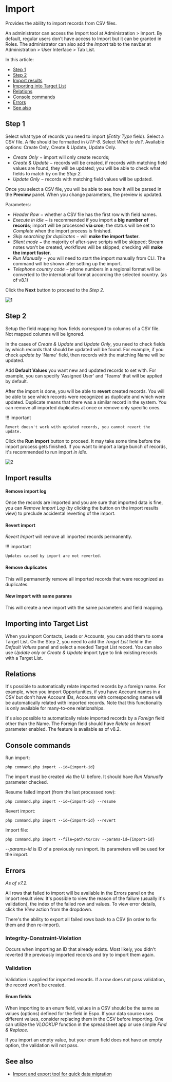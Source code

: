 # Import

Provides the ability to import records from CSV files.

An administrator can access the Import tool at Administration > Import. By default, regular users don't have access to Import but it can be granted in Roles. The administrator can also add the *Import* tab to the navbar at Administration > User Interface > Tab List.

In this article:

* [Step 1](#step-1)
* [Step 2](#step-2)
* [Import results](#import-results)
* [Importing into Target List](#importing-into-target-list)
* [Relations](#relations)
* [Console commands](#console-commands)
* [Errors](#errors)
* [See also](#see-also)

## Step 1

Select what type of records you need to import (*Entity Type* field).
Select a CSV file. A file should be formatted in *UTF-8*.
Select *What to do?*. Available options: Create Only, Create & Update, Update Only.

* *Create Only* − import will only create records;
* *Create & Update* − records will be created, if records with matching field values are found, they will be updated; you will be able to check what fields to match by on the _Step 2_.
* *Update Only* − records with matching field values will be updated.

Once you select a CSV file, you will be able to see how it will be parsed in the **Preview** panel. When you change parameters, the preview is updated.

Parameters:

* *Header Row* − whether a CSV file has the first row with field names.
* *Execute in idle* − is recommended if you import a **big number of records**; import will be processed **via cron**; the status will be set to *Complete* when the import process is finished.
* *Skip searching for duplicates* − will **make the import faster**.
* *Silent mode* − the majority of after-save scripts will be skipped; Stream notes won't be created, workflows will be skipped; checking will **make the import faster**.
* *Run Manually* − you will need to start the import manually from CLI. The command will be shown after setting up the import.
* *Telephone country code* − phone numbers in a regional format will be converted to the international format according the selected country. (as of v8.1)

Click the **Next** button to proceed to the _Step 2_.

![1](https://raw.githubusercontent.com/espocrm/documentation/master/docs/_static/images/administration/import/step-1.png)

## Step 2

Setup the field mapping: how fields correspond to columns of a CSV file. Not mapped columns will be ignored.

In the cases of *Create & Update* and *Update Only*, you need to check fields by which records that should be updated will be found. For example, if you check *update by* 'Name' field, then records with the matching Name will be updated.

Add **Default Values** you want new and updated records to set with. For example, you can specify 'Assigned User' and 'Teams' that will be applied by default.

After the import is done, you will be able to **revert** created records. You will be able to see which records were recognized as duplicate and which were updated. Duplicate means that there was a similar record in the system. You can remove all imported duplicates at once or remove only specific ones.

!!! important

    Revert doesn't work with updated records, you cannot revert the update.

Click the **Run Import** button to proceed. It may take some time before the import process gets finished. If you want to import a large bunch of records, it's recommended to run import *in idle*.

![2](https://raw.githubusercontent.com/espocrm/documentation/master/docs/_static/images/administration/import/step-2.png)

## Import results

#### Remove import log

Once the records are imported and you are sure that imported data is fine, you can *Remove Import Log* (by clicking the button on the import results view) to preclude accidental reverting of the import.

#### Revert import

*Revert Import* will remove all imported records permanently.

!!! important

    Updates caused by import are not reverted.

#### Remove duplicates

This will permanently remove all imported records that were recognized as duplicates.

#### New import with same params

This will create a new import with the same parameters and field mapping.

## Importing into Target List

When you import Contacts, Leads or Accounts, you can add them to some Target List. On the Step 2, you need to add the *Target List* field in the *Default Values* panel and select a needed Target List record. You can also use *Update only* or *Create & Update* import type to link existing records with a Target List.

## Relations

It's possible to automatically relate imported records by a foreign name. For example, when you import Opportunities, if you have Account names in a CSV but don't have Account IDs, Accounts with corresponding names will be automatically related with imported records. Note that this functionality is only available for many-to-one relationships.

It's also possible to automatically relate imported records by a *Foreign* field other than the Name. The Foreign field should have *Relate on Import* parameter enabled. The feature is available as of v8.2.

## Console commands

Run import:

```
php command.php import --id={import-id}
```

The import must be created via the UI before. It should have *Run Manually* parameter checked.

Resume failed import (from the last processed row):

```
php command.php import --id={import-id} --resume
```

Revert import:

```
php command.php import --id={import-id} --revert
```

Import file:

```
php command.php import --file=path/to/csv --params-id={import-id}
```

*--params-id* is ID of a previously run import. Its parameters will be used for the import.

## Errors

*As of v7.2.*

All rows that failed to import will be available in the Errors panel on the Import result view. It's possible to view the reason of the failure (usually it's validation), the index of the failed row and values. To view error details, click the *View* action from the dropdown.

There's the ability to export all failed rows back to a CSV (in order to fix them and then re-import).

### Integrity-Constraint-Violation

Occurs when importing an ID that already exists. Most likely, you didn't reverted the previously imported records and try to import them again.

### Validation

Validation is applied for imported records. If a row does not pass validation, the record won't be created.

#### Enum fields

When importing to an enum field, values in a CSV should be the same as values (options) defined for the field in Espo. If your data source uses different values, consider replacing them in the CSV before importing. One can utilize the *VLOOKUP* function in the spreadsheet app or use simple *Find & Replace*.

If you import an empty value, but your enum field does not have an empty option, the validation will not pass.

## See also

* [Import and export tool for quick data migration](https://www.espocrm.com/tips/import-export/)
